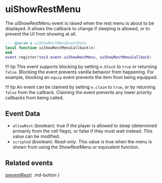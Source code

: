 # uiShowRestMenu
<div class="search_terms" style="display: none">uishowrestmenu</div>

<!---
	This file is autogenerated. Do not edit this file manually. Your changes will be ignored.
	More information: https://github.com/MWSE/MWSE/tree/master/docs
-->

The uiShowRestMenu event is raised when the rest menu is about to be displayed. It allows the callback to change if sleeping is allowed, or to prevent the UI from showing at all.

```lua
--- @param e uiShowRestMenuEventData
local function uiShowRestMenuCallback(e)
end
event.register(tes3.event.uiShowRestMenu, uiShowRestMenuCallback)
```

!!! tip
	This event supports blocking by setting `e.block` to `true` or returning `false`. Blocking the event prevents vanilla behavior from happening. For example, blocking an `equip` event prevents the item from being equipped.

!!! tip
	An event can be claimed by setting `e.claim` to `true`, or by returning `false` from the callback. Claiming the event prevents any lower priority callbacks from being called.

## Event Data

* `allowRest` (boolean): true if the player is allowed to sleep (determined primarily from the cell flags), or false if they must wait instead. This value can be modified.
* `scripted` (boolean): *Read-only*. This value is true when the menu is shown from using the ShowRestMenu or equivalent function.


## Related events

[preventRest](../preventRest/){ .md-button }

